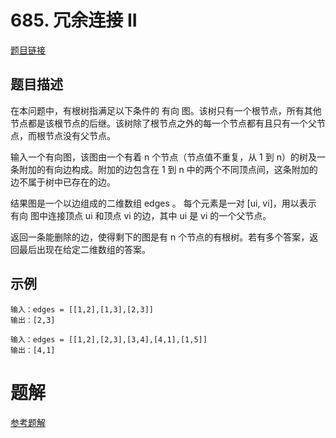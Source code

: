 # 685. 冗余连接 II
[题目链接](https://leetcode.cn/problems/redundant-connection-ii/description)
## 题目描述 
在本问题中，有根树指满足以下条件的 有向 图。该树只有一个根节点，所有其他节点都是该根节点的后继。该树除了根节点之外的每一个节点都有且只有一个父节点，而根节点没有父节点。

输入一个有向图，该图由一个有着 n 个节点（节点值不重复，从 1 到 n）的树及一条附加的有向边构成。附加的边包含在 1 到 n 中的两个不同顶点间，这条附加的边不属于树中已存在的边。

结果图是一个以边组成的二维数组 edges 。 每个元素是一对 [ui, vi]，用以表示 有向 图中连接顶点 ui 和顶点 vi 的边，其中 ui 是 vi 的一个父节点。

返回一条能删除的边，使得剩下的图是有 n 个节点的有根树。若有多个答案，返回最后出现在给定二维数组的答案。

## 示例
```
输入：edges = [[1,2],[1,3],[2,3]]
输出：[2,3]
```
```
输入：edges = [[1,2],[2,3],[3,4],[4,1],[1,5]]
输出：[4,1]
```

# 题解
[参考题解](https://leetcode.cn/problems/redundant-connection-ii/solutions/2968048/python3javacgotypescript-yi-ti-yi-jie-bi-yng0/?envType=daily-question&envId=2024-10-28)